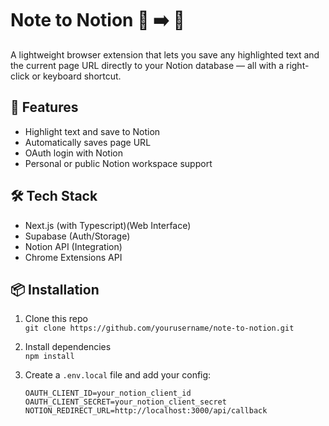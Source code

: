 # Note to Notion 📝 ➡️ 🧠

A lightweight browser extension that lets you save any highlighted text and the current page URL directly to your Notion database — all with a right-click or keyboard shortcut.

## 🚀 Features

- Highlight text and save to Notion
- Automatically saves page URL
- OAuth login with Notion
- Personal or public Notion workspace support

## 🛠️ Tech Stack

- Next.js (with Typescript)(Web Interface)
- Supabase (Auth/Storage)
- Notion API (Integration)
- Chrome Extensions API

## 📦 Installation

1. Clone this repo  
   `git clone https://github.com/yourusername/note-to-notion.git`

2. Install dependencies  
   `npm install`

3. Create a `.env.local` file and add your config:
   ```env
   OAUTH_CLIENT_ID=your_notion_client_id
   OAUTH_CLIENT_SECRET=your_notion_client_secret
   NOTION_REDIRECT_URL=http://localhost:3000/api/callback
   ```
